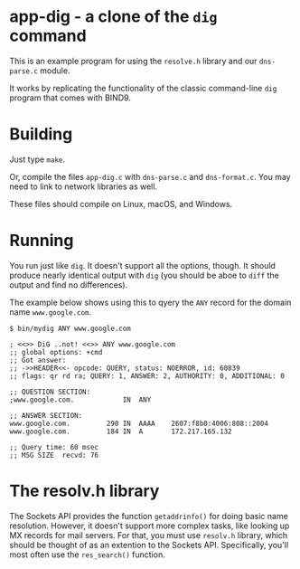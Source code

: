 # app-dig - a clone of the `dig` command

This is an example program for using the `resolve.h` library
and our `dns-parse.c` module.

It works by replicating the functionality of the classic command-line
`dig` program that comes with BIND9.


# Building

Just type `make`.

Or, compile the files `app-dig.c` with `dns-parse.c` and `dns-format.c`.
You may need to link to network libraries as well.

These files should compile on Linux, macOS, and Windows.

# Running

You run just like `dig`. It doesn't support all the options, though.
It should produce nearly identical output with `dig` (you should
be aboe to `diff` the output and find no differences).

The example below shows using this to qyery the `ANY` record
for the domain name `www.google.com`.

    $ bin/mydig ANY www.google.com

    ; <<>> DiG ..not! <<>> ANY www.google.com
    ;; global options: +cmd
    ;; Got answer:
    ;; ->>HEADER<<- opcode: QUERY, status: NOERROR, id: 60839
    ;; flags: qr rd ra; QUERY: 1, ANSWER: 2, AUTHORITY: 0, ADDITIONAL: 0

    ;; QUESTION SECTION:
    ;www.google.com.         	IN	ANY     

    ;; ANSWER SECTION:
    www.google.com.         290	IN	AAAA    2607:f8b0:4006:808::2004
    www.google.com.         184	IN	A       172.217.165.132

    ;; Query time: 60 msec
    ;; MSG SIZE  recvd: 76

# The resolv.h library

The Sockets API provides the function `getaddrinfo()` for doing
basic name resolution. However, it doesn't support more complex
tasks, like looking up MX records for mail servers. For that,
you must use `resolv.h` library, which should be thought of as
an extention to the Sockets API. Specifically, you'll most often
use the `res_search()` function.

